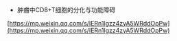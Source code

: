 
- 肿瘤中CD8+T细胞的分化与功能障碍

[https://mp.weixin.qq.com/s/IERn1lgzz4zyA5WRddOpPw](https://mp.weixin.qq.com/s/IERn1lgzz4zyA5WRddOpPw)
